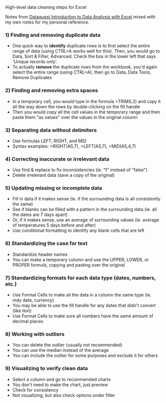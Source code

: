 High-level data cleaning steps for Excel  

Notes from [Dataquest Introduction to Data Analysis with Excel](https://app.dataquest.io/learning-path/introduction-to-data-analysis-with-excel-skill) mixed with my own notes for my personal reference.  

### 1) Finding and removing duplicate data
  - One quick way to **identify** duplicate rows is to first select the entire range of data (using CTRL+A works well for this). Then, you would go to Data, Sort & Filter, Advanced. Check the box in the lower left that says 'Unique records only'.  
  - To actually **remove** the duplicate rows from the workbook, you'd again select the entire range (using CTRL+A), then go to Data, Data Tools, Remove Duplicates
 
### 2) Finding and removing extra spaces
  - In a temporary cell, you would type in the formula =TRIM(L2) and copy it all the way down the rows by double-clicking on the fill handle
  - Then you would copy all the cell values in the temporary range and then paste them "as values" over the values in the original column
    
### 3) Separating data without delimiters 
  - Use formulas LEFT, RIGHT, and MID
  - Syntax examples: =RIGHT(A5,7), =LEFT(A5,7), =MID(A5,4,7)
    
### 4) Correcting inaccurate or irrelevant data   
  - Use find & replace to fix inconsistencies (ie. "f" instead of "false")
  - Delete irrelevant data (save a copy of the original)  
    
### 5) Updating missing or incomplete data  
  - Fill in data if it makes sense (ie. if the surrounding data is all consistently the same)
  - See if blanks can be filled with a pattern in the surrounding data (ie. all the dates are 7 days apart)
  - Or, if it makes sense, use an average of surrounding values (ie. average of temperatures 5 days before and after)
  - Use conditional formatting to identify any blank cells that are left

### 6) Standardizing the case for text  
  - Standardize header names
  - You can make a temporary column and use the UPPER, LOWER, or PROPER formula, copying and pasting over the original
    
### 7) Standardizing formats for each data type (dates, numbers, etc.)  
  - Use Format Cells to make all the data in a column the same type (ie. mdy date, currency)
  - You may be able to use the fill handle for any dates that didn't convert (like text)
  - Use Format Cells to make sure all numbers have the same amount of decimal places
    
### 8) Working with outliers 
  - You can delete the outlier (usually not recommended)
  - You can use the median instead of the average
  - You can include the outlier for some purposes and exclude it for others
    
### 9) Visualizing to verify clean data  
  - Select a column and go to recommended charts
  - You don't need to make the chart, just preview
  - Check for consistency
  - Not visualizing, but also check options under filter

